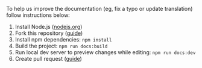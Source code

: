 To help us improve the documentation (eg, fix a typo or update translation) follow instructions below:

1. Install Node.js ([nodejs.org](https://nodejs.org))
2. Fork this repository ([guide](https://docs.github.com/en/get-started/quickstart/fork-a-repo))
3. Install npm dependencies: `npm install`
4. Build the project: `npm run docs:build`
5. Run local dev server to preview changes while editing: `npm run docs:dev`
6. Create pull request ([guide](https://docs.github.com/en/get-started/quickstart/contributing-to-projects#making-a-pull-request))
